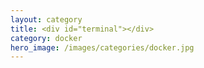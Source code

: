 ```yaml
---
layout: category
title: <div id="terminal"></div>
category: docker
hero_image: /images/categories/docker.jpg
---
```

